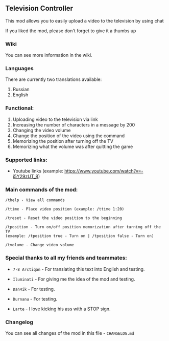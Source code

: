 ## Television Controller

This mod allows you to easily upload a video to the television by using chat

If you liked the mod, please don't forget to give it a thumbs up

### Wiki

You can see more information in the wiki.

### Languages

There are currently two translations available:
1. Russian
2. English

### Functional:

1. Uploading video to the television via link
2. Increasing the number of characters in a message by 200
3. Changing the video volume
4. Change the position of the video using the command
5. Memorizing the position after turning off the TV
6. Memorizing what the volume was after quitting the game

### Supported links:

- Youtube links (example: https://www.youtube.com/watch?v=-i5Y29zUT_8)


### Main commands of the mod:

```
/thelp - View all commands

/ttime - Place video position (example: /ttime 1:20)

/treset - Reset the video position to the beginning

/tposition - Turn on/off position memorization after turning off the TV 
(example: /tposition true - Turn on | /tposition false - Turn on)

/tvolume - Change video volume
```

### Special thanks to all my friends and teammates:

-   `7-8 Arctiqan` - For translating this text into English and testing.

-   `Iluminati` - For giving me the idea of the mod and testing.

-   `Dan4ik` - For testing.

-   `Durnanu` - For testing.

-   `Larte` - I love kicking his ass with a STOP sign.

### Changelog

You can see all changes of the mod in this file - `CHANGELOG.md`